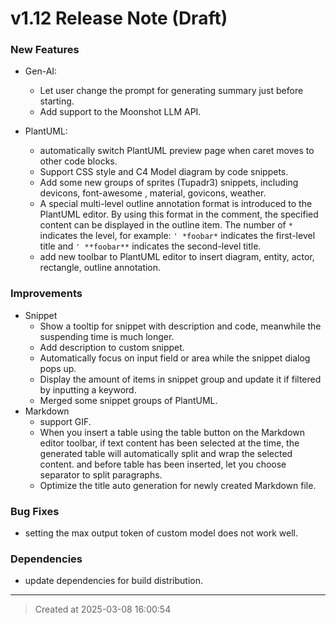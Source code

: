 # v1.12 Release Note (Draft)

### New Features

* Gen-AI: 
	* Let user change the prompt for generating summary just before starting.
	* Add support to the Moonshot LLM API. 

* PlantUML: 
	* automatically switch PlantUML preview page when caret moves to other code blocks.   
	* Support CSS style and C4 Model diagram by code snippets.
	* Add some new groups of sprites (Tupadr3) snippets, including devicons, font-awesome , material, govicons, weather.
	* A special multi-level outline annotation format is introduced to the PlantUML editor. By using this format in the comment, the specified content can be displayed in the outline item. The number of `*` indicates the level, for example: `' *foobar*` indicates the first-level title and `' **foobar**` indicates the second-level title.
	* add new toolbar to PlantUML editor to insert diagram, entity, actor, rectangle, outline annotation.  


### Improvements

* Snippet
	* Show a tooltip for snippet with description and code,  meanwhile the suspending time is much longer.
	* Add description to custom snippet.
	* Automatically focus on input field or area while the snippet dialog pops up.
	* Display the amount of items in snippet group and update it if filtered by inputting a keyword.
	* Merged some snippet groups of PlantUML.
* Markdown
	* support GIF.  
	* When you insert a table using the table button on the Markdown editor toolbar, if text content has been selected at the time, the generated table will automatically split and wrap the selected content. and before table has been inserted, let  you choose separator to split paragraphs.
	* Optimize the title auto generation for newly created Markdown file. 


### Bug Fixes

* setting the max output token of custom model does not work well.   

### Dependencies

* update dependencies for build distribution.

---
> Created at 2025-03-08 16:00:54
